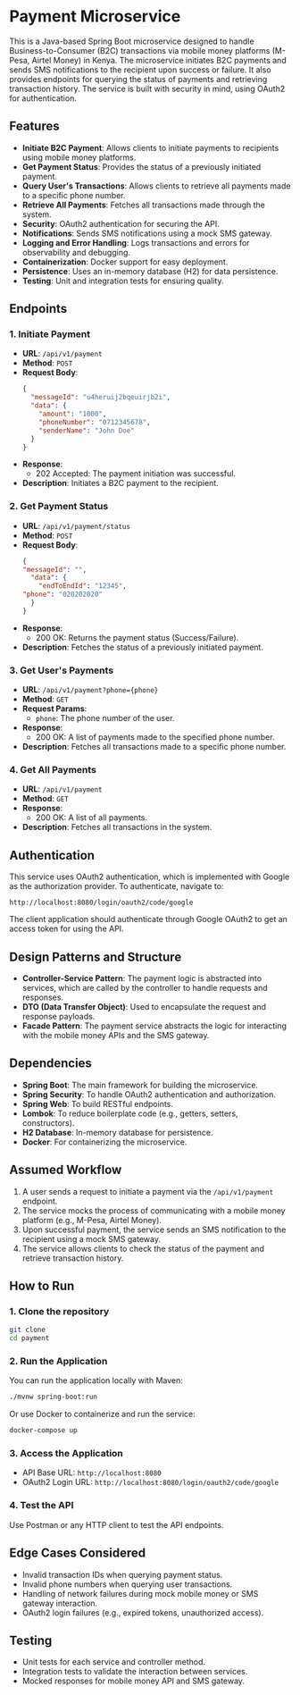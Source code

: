 # Payment Microservice

This is a Java-based Spring Boot microservice designed to handle Business-to-Consumer (B2C) transactions via mobile
money platforms (M-Pesa, Airtel Money) in Kenya. The microservice initiates B2C payments and sends SMS notifications to
the recipient upon success or failure. It also provides endpoints for querying the status of payments and retrieving
transaction history. The service is built with security in mind, using OAuth2 for authentication.

## Features

- **Initiate B2C Payment**: Allows clients to initiate payments to recipients using mobile money platforms.
- **Get Payment Status**: Provides the status of a previously initiated payment.
- **Query User's Transactions**: Allows clients to retrieve all payments made to a specific phone number.
- **Retrieve All Payments**: Fetches all transactions made through the system.
- **Security**: OAuth2 authentication for securing the API.
- **Notifications**: Sends SMS notifications using a mock SMS gateway.
- **Logging and Error Handling**: Logs transactions and errors for observability and debugging.
- **Containerization**: Docker support for easy deployment.
- **Persistence**: Uses an in-memory database (H2) for data persistence.
- **Testing**: Unit and integration tests for ensuring quality.

## Endpoints

### 1. **Initiate Payment**

- **URL**: `/api/v1/payment`
- **Method**: `POST`
- **Request Body**:
  ```json
  {
    "messageId": "u4heruij2bqeuirjb2i",
    "data": {
      "amount": "1000",
      "phoneNumber": "0712345678",
      "senderName": "John Doe"
    }
  }
  ```
- **Response**:
    - 202 Accepted: The payment initiation was successful.
- **Description**: Initiates a B2C payment to the recipient.

### 2. **Get Payment Status**

- **URL**: `/api/v1/payment/status`
- **Method**: `POST`
- **Request Body**:
  ```json
  {
  "messageId": "",
    "data": {
      "endToEndId": "12345",
  "phone": "020202020"
    }
  }
  ```
- **Response**:
    - 200 OK: Returns the payment status (Success/Failure).
- **Description**: Fetches the status of a previously initiated payment.

### 3. **Get User's Payments**

- **URL**: `/api/v1/payment?phone={phone}`
- **Method**: `GET`
- **Request Params**:
    - `phone`: The phone number of the user.
- **Response**:
    - 200 OK: A list of payments made to the specified phone number.
- **Description**: Fetches all transactions made to a specific phone number.

### 4. **Get All Payments**

- **URL**: `/api/v1/payment`
- **Method**: `GET`
- **Response**:
    - 200 OK: A list of all payments.
- **Description**: Fetches all transactions in the system.

## Authentication

This service uses OAuth2 authentication, which is implemented with Google as the authorization provider. To
authenticate, navigate to:

```
http://localhost:8080/login/oauth2/code/google
```

The client application should authenticate through Google OAuth2 to get an access token for using the API.

## Design Patterns and Structure

- **Controller-Service Pattern**: The payment logic is abstracted into services, which are called by the controller to
  handle requests and responses.
- **DTO (Data Transfer Object)**: Used to encapsulate the request and response payloads.
- **Facade Pattern**: The payment service abstracts the logic for interacting with the mobile money APIs and the SMS
  gateway.

## Dependencies

- **Spring Boot**: The main framework for building the microservice.
- **Spring Security**: To handle OAuth2 authentication and authorization.
- **Spring Web**: To build RESTful endpoints.
- **Lombok**: To reduce boilerplate code (e.g., getters, setters, constructors).
- **H2 Database**: In-memory database for persistence.
- **Docker**: For containerizing the microservice.

## Assumed Workflow

1. A user sends a request to initiate a payment via the `/api/v1/payment` endpoint.
2. The service mocks the process of communicating with a mobile money platform (e.g., M-Pesa, Airtel Money).
3. Upon successful payment, the service sends an SMS notification to the recipient using a mock SMS gateway.
4. The service allows clients to check the status of the payment and retrieve transaction history.

## How to Run

### 1. Clone the repository

   ```bash
   git clone 
   cd payment
   ```

### 2. Run the Application

You can run the application locally with Maven:

   ```bash
   ./mvnw spring-boot:run
   ```

Or use Docker to containerize and run the service:

   ```bash
   docker-compose up
   ```

### 3. Access the Application

- API Base URL: `http://localhost:8080`
- OAuth2 Login URL: `http://localhost:8080/login/oauth2/code/google`

### 4. Test the API

Use Postman or any HTTP client to test the API endpoints.

## Edge Cases Considered

- Invalid transaction IDs when querying payment status.
- Invalid phone numbers when querying user transactions.
- Handling of network failures during mock mobile money or SMS gateway interaction.
- OAuth2 login failures (e.g., expired tokens, unauthorized access).

## Testing

- Unit tests for each service and controller method.
- Integration tests to validate the interaction between services.
- Mocked responses for mobile money API and SMS gateway.